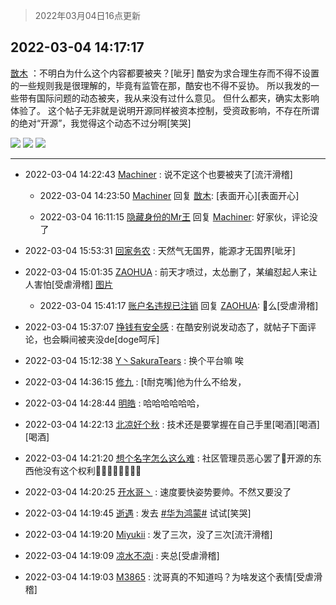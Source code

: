 > 2022年03月04日16点更新
<link rel="stylesheet" href="https://cdn.jsdelivr.net/gh/taotie6/sampleJSON@main/css/photo_show.css">
<meta name="referrer" content="no-referrer" />


 ## 2022-03-04 14:17:17 

 [㪚木](https://www.coolapk.com/feed/33988041?shareKey=NGI3ZjU5ZGViMGIwNjIyMWI5NTA~) ：不明白为什么这个内容都要被夹？[呲牙]
酷安为求合理生存而不得不设置的一些规则我是很理解的，毕竟有监管在那，酷安也不得不妥协。
所以我发的一些带有国际问题的动态被夹，我从来没有过什么意见。
但什么都夹，确实太影响体验了。
这个帖子无非就是说明开源同样被资本控制，受资政影响<!--break-->，不存在所谓的绝对“开源”，我觉得这个动态不过分啊[笑哭] 

<div class="album">
<img class="img-item" src="http://image.coolapk.com/feed/2022/0304/14/1081091_f203df4a_4340_8271_323@1080x1243.jpeg" />
<img class="img-item" src="http://image.coolapk.com/feed/2022/0304/14/1081091_e37c1bb4_4636_2007_992@1080x1227.jpeg" />
<img class="img-item" src="http://image.coolapk.com/feed/2022/0304/14/1081091_2665cf06_4228_4929_937@1080x1755.jpeg" />
</div>

 ------- 

- 2022-03-04 14:22:43 [Machiner](uid=3114536) : 说不定这个也要被夹了[流汗滑稽] 

    - 2022-03-04 14:23:50 [Machiner](uid=3114536) 回复 [㪚木](uid=1081091): [表面开心][表面开心] 

    - 2022-03-04 16:11:15 [隐藏身份的Mr王](uid=6148153) 回复 [Machiner](uid=3114536): 好家伙，评论没了 

- 2022-03-04 15:53:31 [回家务农](uid=2264484) : 天然气无国界，能源才无国界[呲牙] 

- 2022-03-04 15:01:35 [ZAOHUA](uid=1930793) : 前天才喷过，太怂删了，某编怼起人来让人害怕[受虐滑稽] [图片](http://image.coolapk.com/feed/2022/0304/15/1930793_cc81120f_7294_333_424@1080x2340.jpeg)

    - 2022-03-04 15:41:17 [账户名违规已注销](uid=1039732) 回复 [ZAOHUA](uid=1930793): 🍐么[受虐滑稽] 

- 2022-03-04 15:37:07 [挣钱有安全感](uid=1355663) : 在酷安别说发动态了，就帖子下面评论，也会瞬间被夹没de[doge呵斥] 

- 2022-03-04 15:12:38 [Y丶SakuraTears](uid=11770841) : 换个平台嘛  唉 

- 2022-03-04 14:36:15 [修九](uid=2967088) : [t耐克嘴]他为什么不给发， 

- 2022-03-04 14:28:44 [明皓](uid=1682514) : 哈哈哈哈哈哈， 

- 2022-03-04 14:22:13 [北凉好个秋](uid=2402861) : 技术还是要掌握在自己手里[喝酒][喝酒][喝酒] 

- 2022-03-04 14:21:20 [想个名字怎么这么难](uid=4162231) : 社区管理员恶心罢了🤮开源的东西他没有这个权利🖕🏿🖕🏿🖕🏿🖕🏿 

- 2022-03-04 14:20:25 [开水哥丶](uid=608451) : 速度要快姿势要帅。不然又要没了 

- 2022-03-04 14:19:45 [逝遇](uid=2589293) : 发去 <a class="feed-link-tag" href="/t/华为鸿蒙?type=0">#华为鸿蒙#</a> 试试[笑哭] 

- 2022-03-04 14:19:20 [Miyukii](uid=3155262) : 发了三次，没了三次[流汗滑稽] 

- 2022-03-04 14:19:09 [凉水不凉i](uid=825917) : 夹总[受虐滑稽] 

- 2022-03-04 14:19:03 [M3865](uid=795132) : 沈哥真的不知道吗？为啥发这个表情[受虐滑稽] 

